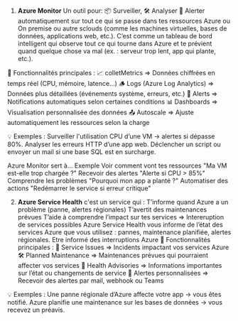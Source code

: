 1. **Azure Monitor**
Un outil pour:
📦 Surveiller,
🛠️ Analyser
🚨 Alerter automatiquement
sur tout ce qui se passe dans tes ressources Azure ou On premise ou autre sclouds (comme les machines virtuelles, bases de données, applications web, etc.).
C’est comme un tableau de bord intelligent qui observe tout ce qui tourne dans Azure et te prévient quand quelque chose va mal (ex. : serveur trop lent, app qui plante, etc.).

🧰 Fonctionnalités principales :
📈 colletMetrics	=>                            Données chiffrées en temps réel (CPU, mémoire, latence...)
🪵 Logs (Azure Log Analytics)	 =>              Données plus détaillées (événements système, erreurs, etc.)
🔔 Alerts	 =>                                    Notifications automatiques selon certaines conditions
📊 Dashboards	   =>                                    Visualisation personnalisée des données
📤 Autoscale	     =>                     Ajuste automatiquement les ressources selon la charge

💡 Exemples :
Surveiller l'utilisation CPU d’une VM → alertes si dépasse 80%.
Analyser les erreurs HTTP d’une app web.
Déclencher un script ou envoyer un mail si une base SQL est en surcharge.

Azure Monitor sert à…	                                      Exemple
Voir comment vont tes ressources	                 "Ma VM est-elle trop chargée ?"
Recevoir des alertes	                               "Alerte si CPU > 85%"
Comprendre les problèmes	                      "Pourquoi mon app a planté ?"
Automatiser des actions	                            "Redémarrer le service si erreur critique"

2. **Azure Service Health**
c'est un service qui :
T’informe quand Azure a un problème (panne, alertes régionales)
T’avertit des maintenances prévues
T’aide à comprendre l’impact sur tes services => Intereruption de services possibles
Azure Service Health vous informe de l’état des services Azure que vous utilisez : pannes, maintenance planifiée, alertes régionales.
Etre informé des interruptions Azure
🧰 Fonctionnalités principales :
🔕 Service Issues	        =>                     Incidents impactant vos services Azure
🛠️ Planned Maintenance	  =>                     Maintenances prévues qui pourraient affecter vos services
📢 Health Advisories	      =>                 Informations importantes sur l’état ou changements de service
🔔 Alertes personnalisées     =>                  	Recevoir des alertes par mail, webhook ou Teams

💡 Exemples :
Une panne régionale d’Azure affecte votre app → vous êtes notifié.
Azure planifie une maintenance sur les bases de données → vous recevez un préavis.




